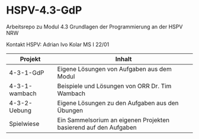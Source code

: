 # HSPV-4.3-GdP
Arbeitsrepo zu Modul 4.3 Grundlagen der Programmierung an der HSPV NRW

Kontakt HSPV:
Adrian Ivo Kolar
MS I 22/01


| Projekt | Inhalt |
|---------|--------|
| 4-3-1-GdP | Eigene Lösungen von Aufgaben aus dem Modul |
| 4-3-1-wambach | Beispiele und Lösungen von ORR Dr. Tim Wambach |
| 4-3-2-Uebung | Eigene Lösungen zu den Aufgaben aus den Übungen |
| Spielwiese | Ein Sammelsorium an eigenen Projekten basierend auf den Aufgaben |